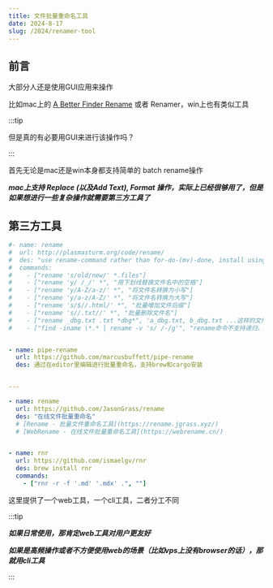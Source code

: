 ```yaml
---
title: 文件批量重命名工具
date: 2024-8-17
slug: /2024/renamer-tool
---
```




## 前言

大部分人还是使用GUI应用来操作

比如mac上的 [A Better Finder Rename](https://www.youtube.com/watch?v=aOmCf3vCsLk)  或者 Renamer，win上也有类似工具

:::tip

但是真的有必要用GUI来进行该操作吗？

:::



首先无论是mac还是win本身都支持简单的 batch rename操作

***mac上支持 Replace (以及Add Text), Format 操作，实际上已经很够用了，但是如果想进行一些复杂操作就需要第三方工具了***


## 第三方工具

```yaml
#- name: rename
#  url: http://plasmasturm.org/code/rename/
#  des: "use rename-command rather than for-do-(mv)-done, install using 'brew install rename'"
#  commands:
#    - ["rename 's/old/new/' *.files"]
#    - ["rename 'y/ /_/' *", "用下划线替换文件名中的空格"]
#    - ["rename 'y/A-Z/a-z/' *", "将文件名转换为小写"]
#    - ["rename 'y/a-z/A-Z/' *", "将文件名转换为大写"]
#    - ["rename 's/$//.html/' *", "批量增加文件后缀"]
#    - ["rename 's//.txt//' *", "批量删除文件名"]
#    - ["rename _dbg.txt .txt *dbg*", 'a_dbg.txt, b_dbg.txt ...这样的文件，把这些文件中的"_dbg "去掉，重新命名']
#    - ["find -iname \*.* | rename -v 's/ /-/g'", "rename命令不支持递归，所以需要find命令来先查找所有文件"]


- name: pipe-rename
  url: https://github.com/marcusbuffett/pipe-rename
  des: 通过在editor里编辑进行批量重命名，支持brew和cargo安装


---

- name: rename
  url: https://github.com/JasonGrass/rename
  des: "在线文件批量重命名"
  # [Rename - 批量文件重命名工具](https://rename.jgrass.xyz/)
  # [WebRename - 在线文件批量重命名工具](https://webrename.cn/)


- name: rnr
  url: https://github.com/ismaelgv/rnr
  des: brew install rnr
  commands:
    - ["rnr -r -f '.md' '.mdx' .", ""]

```

这里提供了一个web工具，一个cli工具，二者分工不同


:::tip

***如果日常使用，那肯定web工具对用户更友好***

***如果是高频操作或者不方便使用web的场景（比如vps上没有browser的话），那就用cli工具***

:::

